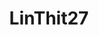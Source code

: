 ---
title: LinThit27
github: https://github.com/LinThit27
mode: dark
transition: 3s
archetype:
  - Little Bit of Everything
---